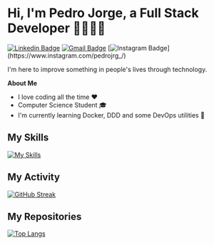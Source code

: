 <h1>Hi, I'm Pedro Jorge, a Full Stack Developer 👨🏻‍💻🚀</h1>

[![Linkedin Badge](https://img.shields.io/badge/-Linkedin-blue?style=flat-square&logo=Linkedin&logoColor=white&link=https://www.linkedin.com/in/pedrojorge258/)](https://www.linkedin.com/in/pedrojorge258/) 
[![Gmail Badge](https://img.shields.io/badge/-pedrojorge2011@gmail.com-c14438?style=flat-square&logo=Gmail&logoColor=white&link=mailto:pedrojorge2011@gmail.com)](mailto:pedrojorge2011@gmail.com)
[![Instagram Badge](https://img.shields.io/badge/-Instagram-purple?style=flat-square&logo=Instagram&logoColor=white&link=https://www.instagram.com/pedrojrg_)](https://www.instagram.com/pedrojrg_/)

I'm here to improve something in people's lives through technology.

**About Me** 
- I love coding all the time ❤️
- Computer Science Student 🎓 
- I'm currently learning Docker, DDD and some DevOps utilities 🚀 

## My Skills
[![My Skills](https://skillicons.dev/icons?i=git,react,nodejs,ts,tailwindcss,nextjs,postgres,prisma)](https://skillicons.dev)

## My Activity
[![GitHub Streak](https://streak-stats.demolab.com?user=PedroJorge148&theme=whatsapp-dark2&exclude_days=Sun%2CMon%2CSat)]([https://git.io/streak-stats](https://streak-stats.demolab.com?user=PedroJorge148&theme=whatsapp-dark2&exclude_days=Sun%2CMon%2CSat))

## My Repositories
[![Top Langs](https://github-readme-stats.vercel.app/api/top-langs/?username=pedrojorge148&layout=compact&theme=dark&hide_border=true)](https://github.com/anuraghazra/github-readme-stats)






<!--
**PedroJorge148/PedroJorge148** is a ✨ _special_ ✨ repository because its `README.md` (this file) appears on your GitHub profile.

Here are some ideas to get you started:

- 🔭 I’m currently working on ...
- 🌱 I’m currently learning ...
- 👯 I’m looking to collaborate on ...
- 🤔 I’m looking for help with ...
- 💬 Ask me about ...
- 📫 How to reach me: ...
- 😄 Pronouns: ...
- ⚡ Fun fact: ...
-->

